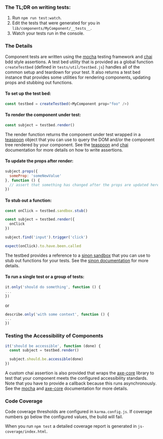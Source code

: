### The TL;DR on writing tests:

1. Run `npm run test:watch`.
2. Edit the tests that were generated for you in `lib/components/MyComponent/__tests__`.
3. Watch your tests run in the console.

### The Details

Component tests are written using the [mocha](https://mochajs.org/) testing framework and [chai](http://chaijs.com/api/bdd/) bdd style assertions. A test bed utility that is provided as a global function `createTestbed` (defined in `tests/util/testbed.js`)
handles all of the common setup and teardown for your test. It also returns a test bed instance that provides some utilities for rendering components, updating props and stubbing out functions.

#### To set up the test bed:

```javascript
const testbed = createTestbed(<MyComponent prop="foo" />)
```

#### To render the component under test:

```javascript
const subject = testbed.render()
```

The render function returns the component under test wrapped in a [teaspoon](https://github.com/jquense/teaspoon) object
that you can use to query the DOM and/or the component tree rendered by your component. See the [teaspoon](https://github.com/jquense/teaspoon) and [chai](http://chaijs.com/api/bdd/) documentation for more details on how to write assertions.

#### To update the props after render:

```javascript
subject.props({
  someProp: 'someNewValue'
}, function () {
  // assert that something has changed after the props are updated here
})
```

#### To stub out a function:

```javascript
const onClick = testbed.sandbox.stub()

const subject = testbed.render({
  onClick
})

subject.find('input').trigger('click')

expect(onClick).to.have.been.called
```

The testbed provides a reference to a [sinon sandbox](http://sinonjs.org/docs/#sandbox) that you can use to stub out functions for your tests. See the [sinon documentation](http://sinonjs.org/docs/) for more details.

#### To run a single test or a group of tests:

```javascript
it.only('should do something', function () {
...
})
```
or

```javascript
describe.only('with some context', function () {
...
})
```

### Testing the Accessibility of Components

```javascript
it('should be accessible', function (done) {
  const subject = testbed.render()

  subject.should.be.accessible(done)
})
```

A custom chai assertion is also provided that wraps the [axe-core](https://github.com/dequelabs/axe-core) library to test that your component meets the configured accessibility standards. Note that you have to provide a callback because this runs asynchronously. See the [mocha](https://mochajs.org/#asynchronous-code) and [axe-core](https://github.com/dequelabs/axe-core) documentation for more details.


### Code Coverage

Code coverage thresholds are configured in `karma.config.js`. If coverage numbers go below the configured values, the build
will fail.

When you run `npm test` a detailed coverage report is generated in `js-coverage/index.html`.

